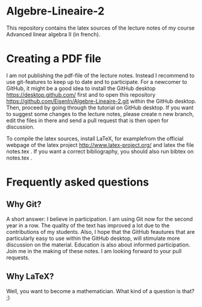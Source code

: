# Algebre-Lineaire-2

This repository contains the latex sources of the lecture notes of my course Advanced linear algebra II (in french). 

# Creating a PDF file

I am not publishing the pdf-file of the lecture notes. Instead I recommend to use git-features to keep up to date and to participate. For a newcomer to GitHub, it might be a good idea to install the GitHub desktop https://desktop.github.com/ first and to open this repository https://github.com/EisenIn/Algebre-Lineaire-2.git within the GitHub desktop. Then, proceed by going through the tutorial on GitHub desktop. If you want to suggest some changes to the lecture notes, please create n new branch, edit the files in there and send a pull request that is then open for discussion. 

To compile the latex sources, install LaTeX, for examplefrom the official webpage of the latex project http://www.latex-project.org/ and latex the file notes.tex . If you want a correct bibliography, you should also run bibtex on notes.tex . 

# Frequently asked questions

## Why Git? 

A short answer: I believe in participation. I am using Git now for the second year in a row. The quality of the text has improved a lot due to the contributions of my students. Also, I hope that the GitHub feautures that are particularly easy to use within the GitHub desktop, will stimulate more discussion on the material. Education is also about informed participation. Join me in the making of these notes. I am looking forward to your pull requests. 

## Why LaTeX? 

Well, you want to become a mathematician. What kind of a question is that? ;) 
            
